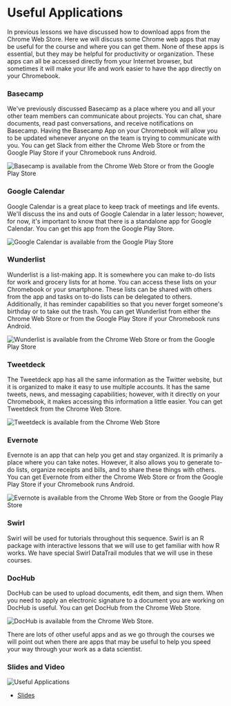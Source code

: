 




# Useful Applications

In previous lessons we have discussed how to download apps from the Chrome Web Store. Here we will discuss some Chrome web apps that may be useful for the course and where you can get them. None of these apps is essential, but they may be helpful for productivity or organization. These apps can all be accessed directly from your Internet browser, but sometimes it will make your life and work easier to have the app directly on your Chromebook.


### Basecamp

We've previously discussed Basecamp as a place where you and all your other team members can communicate about projects. You can chat, share documents, read past conversations, and receive notifications on Basecamp. Having the Basecamp App on your Chromebook will allow you to be updated whenever anyone on the team is trying to communicate with you. You can get Slack from either the Chrome Web Store or from the Google Play Store if your Chromebook runs Android.


![Basecamp is available from the Chrome Web Store or from the Google Play Store](https://docs.google.com/presentation/d/1oEKP1NX1_cjxQj4SQNDknVwDDV8bG3JRkvFxOiLUg3A/export/png?id=1oEKP1NX1_cjxQj4SQNDknVwDDV8bG3JRkvFxOiLUg3A&pageid=g3b177a318f_0_5)


### Google Calendar

Google Calendar is a great place to keep track of meetings and life events. We'll discuss the ins and outs of Google Calendar in a later lesson; however, for now, it's important to know that there is a standalone app for Google Calendar. You can get this app from the Google Play Store.


![Google Calendar is available from the Google Play Store](https://docs.google.com/presentation/d/1oEKP1NX1_cjxQj4SQNDknVwDDV8bG3JRkvFxOiLUg3A/export/png?id=1oEKP1NX1_cjxQj4SQNDknVwDDV8bG3JRkvFxOiLUg3A&pageid=g3b177a318f_0_81)


### Wunderlist

Wunderlist is a list-making app. It is somewhere you can make to-do lists for work and grocery lists for at home. You can access these lists on your Chromebook or your smartphone. These lists can be shared with others from the app and tasks on to-do lists can be delegated to others. Additionally, it has reminder capabilities so that you never forget someone's birthday or to take out the trash. You can get Wunderlist from either the Chrome Web Store or from the Google Play Store if your Chromebook runs Android.


![Wunderlist is available from the Chrome Web Store or from the Google Play Store](https://docs.google.com/presentation/d/1oEKP1NX1_cjxQj4SQNDknVwDDV8bG3JRkvFxOiLUg3A/export/png?id=1oEKP1NX1_cjxQj4SQNDknVwDDV8bG3JRkvFxOiLUg3A&pageid=g3b177a318f_0_86)

### Tweetdeck

The Tweetdeck app has all the same information as the Twitter website, but it is organized to make it easy to use multiple accounts. It has the same tweets, news, and messaging capabilities; however, with it directly on your Chromebook, it makes accessing this information a little easier. You can get Tweetdeck from the Chrome Web Store.


![Tweetdeck is available from the Chrome Web Store](https://docs.google.com/presentation/d/1oEKP1NX1_cjxQj4SQNDknVwDDV8bG3JRkvFxOiLUg3A/export/png?id=1oEKP1NX1_cjxQj4SQNDknVwDDV8bG3JRkvFxOiLUg3A&pageid=g3b177a318f_0_91)

### Evernote

Evernote is an app that can help you get and stay organized. It is primarily a place where you can take notes. However, it also allows you to generate to-do lists, organize receipts and bills, and to share these things with others. You can get Evernote from either the Chrome Web Store or from the Google Play Store if your Chromebook runs Android.


![Evernote is available from the Chrome Web Store or from the Google Play Store](https://docs.google.com/presentation/d/1oEKP1NX1_cjxQj4SQNDknVwDDV8bG3JRkvFxOiLUg3A/export/png?id=1oEKP1NX1_cjxQj4SQNDknVwDDV8bG3JRkvFxOiLUg3A&pageid=g3b177a318f_0_96)


### Swirl

Swirl will be used for tutorials throughout this sequence. Swirl is an R package with interactive lessons that we will use to get familiar with how R works. We have special Swirl DataTrail modules that we will use in these courses.  

### DocHub

DocHub can be used to upload documents, edit them, and sign them. When you need to apply an electronic signature to a document you are working on DocHub is useful. You can get DocHub from the Chrome Web Store.


![DocHub is available from the Chrome Web Store.](https://docs.google.com/presentation/d/1oEKP1NX1_cjxQj4SQNDknVwDDV8bG3JRkvFxOiLUg3A/export/png?id=1oEKP1NX1_cjxQj4SQNDknVwDDV8bG3JRkvFxOiLUg3A&pageid=g3b177a318f_0_106)


There are lots of other useful apps and as we go through the courses we will point out when there are apps that may be useful to help you speed your way through your work as a data scientist.

### Slides and Video

![Useful Applications](https://www.youtube.com/watch?v=aLa8TE8azG8)

* [Slides](https://docs.google.com/presentation/d/1oEKP1NX1_cjxQj4SQNDknVwDDV8bG3JRkvFxOiLUg3A/edit?usp=sharing)
